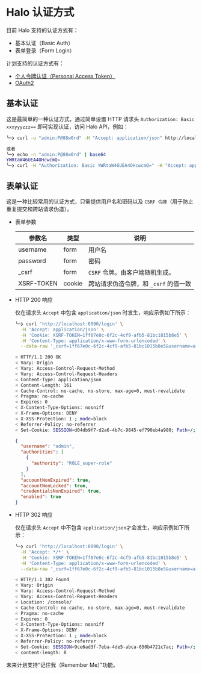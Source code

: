 # Halo 认证方式

目前 Halo 支持的认证方式有：

- 基本认证（Basic Auth）
- 表单登录（Form Login）

计划支持的认证方式有：
- [个人令牌认证（Personal Access Token）](https://github.com/halo-dev/halo/issues/1309)
- [OAuth2](https://oauth.net/2/)

## 基本认证

这是最简单的一种认证方式，通过简单设置 HTTP 请求头 `Authorization: Basic xxxyyyzzz==` 即可实现认证，访问 Halo API，例如：

```bash
╰─❯ curl -u "admin:P@88w0rd" -H "Accept: application/json" http://localhost:8090/api/v1alpha1/users

或者
╰─❯ echo -n "admin:P@88w0rd" | base64
YWRtaW46UEA4OHcwcmQ=
╰─❯ curl -H "Authorization: Basic YWRtaW46UEA4OHcwcmQ=" -H "Accept: application/json" http://localhost:8090/api/v1alpha1/users
```

## 表单认证

这是一种比较常用的认证方式，只需提供用户名和密码以及 `CSRF 令牌`（用于防止重复提交和跨站请求伪造）。

- 表单参数

    | 参数名     | 类型   | 说明                                  |
    | ---------- | ------ | ------------------------------------- |
    | username   | form   | 用户名                                |
    | password   | form   | 密码                                  |
    | _csrf      | form   | `CSRF` 令牌。由客户端随机生成。       |
    | XSRF-TOKEN | cookie | 跨站请求伪造令牌，和 `_csrf` 的值一致 |

- HTTP 200 响应

  仅在请求头 `Accept` 中包含 `application/json` 时发生，响应示例如下所示：

    ```bash
    ╰─❯ curl 'http://localhost:8090/login' \
      -H 'Accept: application/json' \
      -H 'Cookie: XSRF-TOKEN=1ff67e0c-6f2c-4cf9-afb5-81bc1015b8e5' \
      -H 'Content-Type: application/x-www-form-urlencoded' \
      --data-raw '_csrf=1ff67e0c-6f2c-4cf9-afb5-81bc1015b8e5&username=admin&password=P@88w0rd'
    ```

    ```bash
    < HTTP/1.1 200 OK
    < Vary: Origin
    < Vary: Access-Control-Request-Method
    < Vary: Access-Control-Request-Headers
    < Content-Type: application/json
    < Content-Length: 161
    < Cache-Control: no-cache, no-store, max-age=0, must-revalidate
    < Pragma: no-cache
    < Expires: 0
    < X-Content-Type-Options: nosniff
    < X-Frame-Options: DENY
    < X-XSS-Protection: 1 ; mode=block
    < Referrer-Policy: no-referrer
    < Set-Cookie: SESSION=d04db9f7-d2a6-4b7c-9845-ef790eb4a980; Path=/; HttpOnly; SameSite=Lax
    ```

    ```json
    {
      "username": "admin",
      "authorities": [
        {
          "authority": "ROLE_super-role"
        }
      ],
      "accountNonExpired": true,
      "accountNonLocked": true,
      "credentialsNonExpired": true,
      "enabled": true
    }
    ```

- HTTP 302 响应
  
  仅在请求头 `Accept` 中不包含 `application/json`才会发生，响应示例如下所示：

  ```bash
  ╰─❯ curl 'http://localhost:8090/login' \
    -H 'Accept: */*' \
    -H 'Cookie: XSRF-TOKEN=1ff67e0c-6f2c-4cf9-afb5-81bc1015b8e5' \
    -H 'Content-Type: application/x-www-form-urlencoded' \
    --data-raw '_csrf=1ff67e0c-6f2c-4cf9-afb5-81bc1015b8e5&username=admin&password=P@88w0rd'
  ```

  ```bash
  < HTTP/1.1 302 Found
  < Vary: Origin
  < Vary: Access-Control-Request-Method
  < Vary: Access-Control-Request-Headers
  < Location: /console/
  < Cache-Control: no-cache, no-store, max-age=0, must-revalidate
  < Pragma: no-cache
  < Expires: 0
  < X-Content-Type-Options: nosniff
  < X-Frame-Options: DENY
  < X-XSS-Protection: 1 ; mode=block
  < Referrer-Policy: no-referrer
  < Set-Cookie: SESSION=9ce6ad3f-7eba-4de5-abca-650b4721c7ac; Path=/; HttpOnly; SameSite=Lax
  < content-length: 0
  ```

未来计划支持“记住我（Remember Me）”功能。
